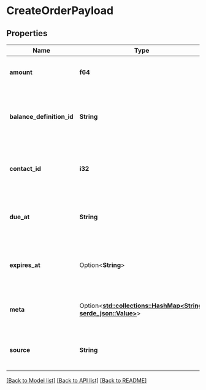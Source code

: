 # CreateOrderPayload

## Properties

Name | Type | Description | Notes
------------ | ------------- | ------------- | -------------
**amount** | **f64** | Order amount (must be non-zero). | 
**balance_definition_id** | **String** | Unique identifier (UUID) of the associated balance definition. | 
**contact_id** | **i32** | Unique identifier of the contact placing the order (must be ≥ 1). | 
**due_at** | **String** | RFC3339 timestamp specifying when the order is due. | 
**expires_at** | Option<**String**> | Optional RFC3339 timestamp defining order expiration. | [optional]
**meta** | Option<[**std::collections::HashMap<String, serde_json::Value>**](serde_json::Value.md)> | Optional metadata associated with the order. | [optional]
**source** | **String** | Specifies the origin of the order (`engine` or `user`). | 

[[Back to Model list]](../README.md#documentation-for-models) [[Back to API list]](../README.md#documentation-for-api-endpoints) [[Back to README]](../README.md)


